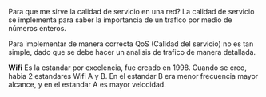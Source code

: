 Para que me sirve la calidad de servicio en una red?
La calidad de servicio se implementa para saber la importancia de un trafico por medio de números enteros.

Para implementar de manera correcta QoS (Calidad del servicio) no es tan simple, dado que se debe hacer un analisis de trafico de manera detallada.

**Wifi**
Es la estandar por excelencia, fue creado en 1998. 
Cuando se creo, habia 2 estandares Wifi A y B. 
En el estandar B era menor frecuencia mayor alcance, y en el estandar A es mayor velocidad.

 